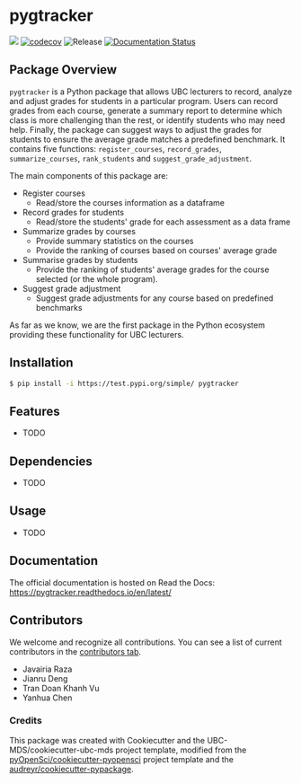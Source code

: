 # pygtracker 

![](https://github.com/jianructose/pygtracker/workflows/build/badge.svg) [![codecov](https://codecov.io/gh/jianructose/pygtracker/branch/main/graph/badge.svg)](https://codecov.io/gh/jianructose/pygtracker) ![Release](https://github.com/jianructose/pygtracker/workflows/Release/badge.svg) [![Documentation Status](https://readthedocs.org/projects/pygtracker/badge/?version=latest)](https://pygtracker.readthedocs.io/en/latest/?badge=latest)

## Package Overview
`pygtracker` is a Python package that allows UBC lecturers to record, analyze and adjust grades for students in a particular program. Users can record grades from each course, generate a summary report to determine which class is more challenging than the rest, or identify students who may need help. Finally, the package can suggest ways to adjust the grades for students to ensure the average grade matches a predefined benchmark. It contains five functions: `register_courses`, `record_grades`, `summarize_courses`, `rank_students` and `suggest_grade_adjustment`.

The main components of this package are:

- Register courses
  - Read/store the courses information as a dataframe
- Record grades for students
  - Read/store the students' grade for each assessment as a data frame
- Summarize grades by courses
  - Provide summary statistics on the courses 
  - Provide the ranking of courses based on courses' average grade
- Summarise grades by students
  - Provide the ranking of students' average grades for the course selected (or the whole program).
- Suggest grade adjustment
  - Suggest grade adjustments for any course based on predefined benchmarks

As far as we know, we are the first package in the Python ecosystem providing these functionality for UBC lecturers.

## Installation

```bash
$ pip install -i https://test.pypi.org/simple/ pygtracker
```

## Features

- TODO

## Dependencies

- TODO

## Usage

- TODO

## Documentation

The official documentation is hosted on Read the Docs: https://pygtracker.readthedocs.io/en/latest/

## Contributors

We welcome and recognize all contributions. You can see a list of current contributors in the [contributors tab](https://github.com/jianructose/pygtracker/graphs/contributors).

- Javairia Raza
- Jianru Deng
- Tran Doan Khanh Vu
- Yanhua Chen

### Credits

This package was created with Cookiecutter and the UBC-MDS/cookiecutter-ubc-mds project template, modified from the [pyOpenSci/cookiecutter-pyopensci](https://github.com/pyOpenSci/cookiecutter-pyopensci) project template and the [audreyr/cookiecutter-pypackage](https://github.com/audreyr/cookiecutter-pypackage).
